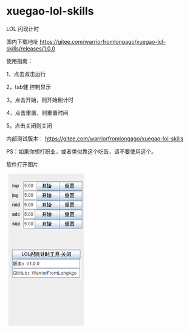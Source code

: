 # xuegao-lol-skills

LOL 闪现计时

国内下载地址
https://gitee.com/warriorfromlongago/xuegao-lol-skills/releases/1.0.0

使用指南：

1，点击双击运行

2，tab健 控制显示

3，点击开始，则开始倒计时

4，点击重置，则重置时间

5，点击关闭则关闭

内部测试版本：
https://gitee.com/warriorfromlongago/xuegao-lol-skills

PS：如果你想打职业，或者类似靠这个吃饭，请不要使用这个。

软件打开图片

![截图2020111617251](README/截图2020111617251.png)